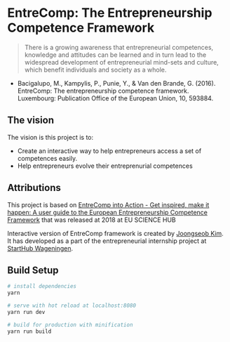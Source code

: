 # EntreComp: The Entrepreneurship Competence Framework
> There is a growing awareness that entrepreneurial competences, knowledge and attitudes can be learned and in turn lead to the widespread development of entrepreneurial mind-sets and culture, which benefit individuals and society as a whole.
- Bacigalupo, M., Kampylis, P., Punie, Y., & Van den Brande, G. (2016). EntreComp: The entrepreneurship competence framework. Luxembourg: Publication Office of the European Union, 10, 593884.


## The vision
 The vision is this project is to:
 - Create an interactive way to help entrepreneurs access a set of competences easily.
 - Help entrepreneurs evolve their entreprenurial competences

## Attributions

 This project is based on [EntreComp into Action - Get inspired, make it happen: A user guide to the European Entrepreneurship Competence Framework](https://ec.europa.eu/jrc/en/publication/eur-scientific-and-technical-research-reports/entrecomp-action-get-inspired-make-it-happen-user-guide-european-entrepreneurship-competence)
 that was released at 2018 at EU SCIENCE HUB

 Interactive version of EntreComp framework is created by [Joongseob Kim](https://www.linkedin.com/in/joongseob-kim). It has developed as a part of the entrepreneurial internship project at [StartHub Wageningen](https://www.starthubwageningen.nl).


## Build Setup

``` bash
# install dependencies
yarn

# serve with hot reload at localhost:8080
yarn run dev

# build for production with minification
yarn run build
```
